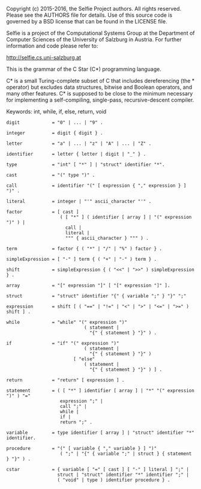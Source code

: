Copyright (c) 2015-2016, the Selfie Project authors. All rights reserved. Please see the AUTHORS file for details. Use of this source code is governed by a BSD license that can be found in the LICENSE file.

Selfie is a project of the Computational Systems Group at the Department of Computer Sciences of the University of Salzburg in Austria. For further information and code please refer to:

http://selfie.cs.uni-salzburg.at

This is the grammar of the C Star (C*) programming language.

C* is a small Turing-complete subset of C that includes dereferencing (the * operator) but excludes data structures, bitwise and Boolean operators, and many other features. C* is supposed to be close to the minimum necessary for implementing a self-compiling, single-pass, recursive-descent compiler.

Keywords: int, while, if, else, return, void

```
digit            = "0" | ... | "9" .

integer          = digit { digit } .

letter           = "a" | ... | "z" | "A" | ... | "Z" .

identifier       = letter { letter | digit | "_" } .

type             = "int" [ "*" ] | "struct" identifier "*".

cast             = "(" type ")" .

call             = identifier "(" [ expression { "," expression } ] ")" .

literal          = integer | "'" ascii_character "'" .

factor           = [ cast ]
                    ( [ "*" ] ( identifier [ array ] | "(" expression ")" ) |
                      call |
                      literal |
                      """ { ascii_character } """ ) .

term             = factor { ( "*" | "/" | "%" ) factor } .

simpleExpression = [ "-" ] term { ( "+" | "-" ) term } .

shift            = simpleExpression { ( "<<" | ">>" ) simpleExpression } .

array            = "[" expression "]" [ "[" expression "]" ].

struct           = "struct" identifier "{" { variable ";" } "}" ";"

expression       = shift [ ( "==" | "!=" | "<" | ">" | "<=" | ">=" ) shift ] .

while            = "while" "(" expression ")"
                             ( statement |
                               "{" { statement } "}" ) .

if               = "if" "(" expression ")"
                             ( statement |
                               "{" { statement } "}" )
                         [ "else"
                             ( statement |
                               "{" { statement } "}" ) ] .

return           = "return" [ expression ] .

statement        = ( [ "*" ] identifier [ array ] | "*" "(" expression ")" ) "="
                    expression ";" |
                    call ";" |
                    while |
                    if |
                    return ";" .

variable         = type identifier [ array ] | "struct" identifier "*" identifier.

procedure        = "(" [ variable { "," variable } ] ")"
                    ( ";" | "{" { variable ";" | struct } { statement } "}" ) .

cstar            = { variable [ "=" [ cast ] [ "-" ] literal ] ";" |
                   struct | "struct" identifier "*" identifier ";" |
                   ( "void" | type ) identifier procedure } .
```
